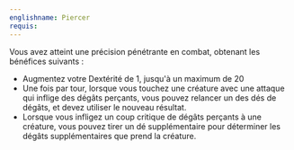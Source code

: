 ```yaml
---
englishname: Piercer
requis:
---
```

Vous avez atteint une précision pénétrante en combat, obtenant les bénéfices suivants :

 - Augmentez votre Dextérité de 1, jusqu'à un maximum de 20
 - Une fois par tour, lorsque vous touchez une créature avec une attaque qui inflige des dégâts perçants, vous pouvez relancer un des dés de dégâts, et devez utiliser le nouveau résultat.
 - Lorsque vous infligez un coup critique de dégâts perçants à une créature, vous pouvez tirer un dé supplémentaire pour déterminer les dégâts supplémentaires que prend la créature.
